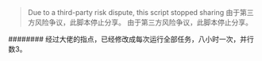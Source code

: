 > Due to a third-party risk dispute, this script stopped sharing
> 由于第三方风险争议，此脚本停止分享。
> 由于第三方风险争议，此脚本停止分享。    
    
######## 经过大佬的指点，已经修改成每次运行全部任务，八小时一次，并行数3。
